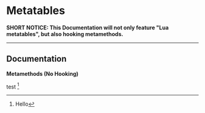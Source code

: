 # Metatables

**SHORT NOTICE: This Documentation will not only feature "Lua metatables", but also hooking metamethods.**

------

## Documentation

**Metamethods (No Hooking)**

test [^1]
[^1]: Hello
